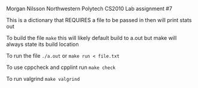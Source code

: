 Morgan Nilsson
Northwestern Polytech CS2010
Lab assignment #7

This is a dictionary that REQUIRES a file to be passed in then will print stats out


To build the file ```make``` this will likely default build to a.out but make will always state its build location

To run the file
```./a.out```
or
```make run < file.txt```

To use cppcheck and cpplint run
```make check```

To run valgrind
```make valgrind```
